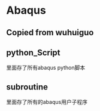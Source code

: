 # Abaqus

## Copied from wuhuiguo

## python_Script
里面存了所有abaqus python脚本

## subroutine
里面存了所有的abaqus用户子程序



